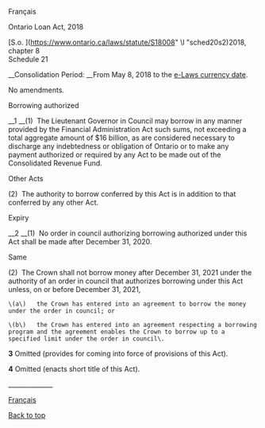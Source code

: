 [<a id="Top"></a>Français](http://www.ontario.ca/fr/lois/loi/18o08)

Ontario Loan Act, 2018

[S\.o\. ](https://www.ontario.ca/laws/statute/S18008" \l "sched20s2)2018, chapter 8  
Schedule 21

__Consolidation Period: __From May 8, 2018 to the [e\-Laws currency date](http://www.e-laws.gov.on.ca/navigation?file=currencyDates&lang=en)\.

No amendments\.

<a id="BK23"></a>Borrowing authorized

__1 __\(1\)  The Lieutenant Governor in Council may borrow in any manner provided by the Financial Administration Act such sums, not exceeding a total aggregate amount of $16 billion, as are considered necessary to discharge any indebtedness or obligation of Ontario or to make any payment authorized or required by any Act to be made out of the Consolidated Revenue Fund\.

Other Acts

\(2\)  The authority to borrow conferred by this Act is in addition to that conferred by any other Act\.

Expiry

__2 __\(1\)  No order in council authorizing borrowing authorized under this Act shall be made after December 31, 2020\.

Same

\(2\)  The Crown shall not borrow money after December 31, 2021 under the authority of an order in council that authorizes borrowing under this Act unless, on or before December 31, 2021,

	\(a\)	the Crown has entered into an agreement to borrow the money under the order in council; or

	\(b\)	the Crown has entered into an agreement respecting a borrowing program and the agreement enables the Crown to borrow up to a specified limit under the order in council\.

__3__ Omitted \(provides for coming into force of provisions of this Act\)\.

__4__ Omitted \(enacts short title of this Act\)\. 

<a id="BK24"></a>\_\_\_\_\_\_\_\_\_\_\_\_\_\_

[Français](http://www.ontario.ca/fr/lois/loi/18o08)

[Back to top](#Top)

